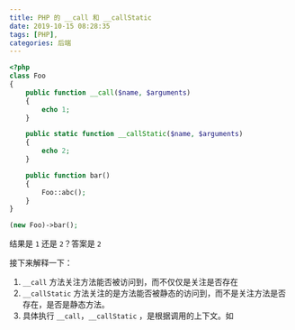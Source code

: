 ```yaml
---
title: PHP 的 __call 和 __callStatic
date: 2019-10-15 08:28:35
tags: [PHP],
categories: 后端
---
```


~~~php
<?php
class Foo
{
    public function __call($name, $arguments)
    {
        echo 1;
    }

    public static function __callStatic($name, $arguments)
    {
        echo 2;
    }

    public function bar()
    {
        Foo::abc();
    }
}

(new Foo)->bar();
~~~

结果是 `1` 还是 `2`？答案是 `2`

接下来解释一下：

1. `__call` 方法关注方法能否被访问到，而不仅仅是关注是否存在
2. `__callStatic` 方法关注的是方法能否被静态的访问到，而不是关注方法是否存在，是否是静态方法。
3. 具体执行 `__call`，`__callStatic` ，是根据调用的上下文。如
